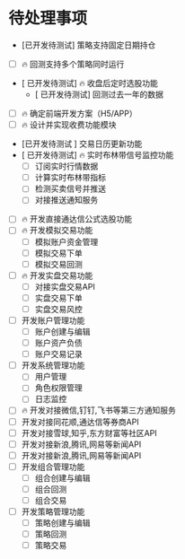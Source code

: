 # 待处理事项

- [已开发待测试] 策略支持固定日期持仓 
- [ ] 🔥 回测支持多个策略同时运行
- [ 已开发待测试] 🔥 收盘后定时选股功能
  - [ 已开发待测试] 回测过去一年的数据
- [ ] 🔥 确定前端开发方案（H5/APP）
- [ ] 🔥 设计并实现收费功能模块
- [已开发待测试 ] 交易日历更新功能
- [ 已开发待测试] 🔥 实时布林带信号监控功能
  - [ ] 订阅实时行情数据
  - [ ] 计算实时布林带指标
  - [ ] 检测买卖信号并推送
  - [ ] 对接推送通知服务
- [ ] 🔥 开发直接通达信公式选股功能
- [ ] 🔥 开发模拟交易功能
  - [ ] 模拟账户资金管理
  - [ ] 模拟交易下单
  - [ ] 模拟交易回测
- [ ] 🔥 开发实盘交易功能
  - [ ] 对接实盘交易API
  - [ ] 实盘交易下单
  - [ ] 实盘交易风控
- [ ] 开发账户管理功能
  - [ ] 账户创建与编辑
  - [ ] 账户资产负债
  - [ ] 账户交易记录    
- [ ] 开发系统管理功能
  - [ ] 用户管理
  - [ ] 角色权限管理
  - [ ] 日志监控    
- [ ] 🔥 开发对接微信,钉钉,飞书等第三方通知服务
- [ ] 开发对接同花顺,通达信等券商API
- [ ] 开发对接雪球,知乎,东方财富等社区API
- [ ] 开发对接新浪,腾讯,网易等新闻API
- [ ] 开发对接新浪,腾讯,网易等新闻API
- [ ] 开发组合管理功能
  - [ ] 组合创建与编辑
  - [ ] 组合回测
  - [ ] 组合交易    
- [ ] 开发策略管理功能
  - [ ] 策略创建与编辑
  - [ ] 策略回测
  - [ ] 策略交易  
